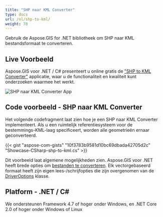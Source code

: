 ```yaml
---
title: "SHP naar KML Converter"
type: docs
url: /nl/shp-to-kml/
weight: 70
---
```


Gebruik de Aspose.GIS for .NET bibliotheek om SHP naar KML bestandsformaat te converteren.

## **Live Voorbeeld**

Aspose.GIS voor .NET / C# presenteert u online gratis de ["SHP to KML Converter"](https://products.aspose.app/gis/conversion/shp-to-kml) applicatie, waar u de functionaliteit en kwaliteit kunt onderzoeken waarmee het werkt.

![SHP naar KML Converter App](conversion.png)

## **Code voorbeeld - SHP naar KML Converter**

Het volgende codefragment laat zien hoe je een SHP naar KML Converter implementeert. Als u een ruimtelijk referentiesysteem voor de bestemmings-KML-laag specificeert, worden alle geometrieën ernaar geconverteerd. 

{{< gist "aspose-com-gists" "10f3783b9581d10bc69dbada42705d2c" "Showcase-CSharp-shp-to-kml.cs" >}}

Dit voorbeeld laat algemene mogelijkheden zien. Aspose.GIS voor .NET heeft brede opties om [bestanden te converteren](https://docs.aspose.com/gis/net/vector-layers/). Elk vectorgebaseerd formaat heeft zijn eigen lees-/schrijfopties die zijn overgenomen van de [DriverOptions](https://reference.aspose.com/gis/net/aspose.gis/driveroptions) klasse.

## **Platform - .NET / C#**

We ondersteunen Framework 4.7 of hoger onder Windows, en .NET Core 2.0 of hoger onder Windows of Linux
